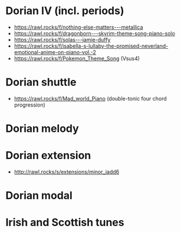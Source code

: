 # Dorian IV (incl. periods)

- https://rawl.rocks/f/nothing-else-matters---metallica
- https://rawl.rocks/f/dragonborn---skyrim-theme-song-piano-solo
- https://rawl.rocks/f/solas---jamie-duffy
- https://rawl.rocks/f/isabella-s-lullaby-the-promised-neverland-emotional-anime-on-piano-vol.-2
- https://rawl.rocks/f/Pokemon_Theme_Song (Vsus4)


# Dorian shuttle

- https://rawl.rocks/f/Mad_world_Piano (double-tonic four chord progression)

# Dorian melody


# Dorian extension

- http://rawl.rocks/s/extensions/minor_iadd6


# Dorian modal

# Irish and Scottish tunes
